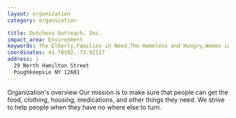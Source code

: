 ```yaml
---
layout: organization
category: organization

title: Dutchess Outreach, Inc.
impact_area: Environment
keywords: The Elderly,Families in Need,The Homeless and Hungry,Women in Need
coordinates: 41.70392,-73.92117
address: |
  29 North Hamilton Street
  Poughkeepsie NY 12601
---
```

Organization's overview
Our mission is to make sure that people can get the food, clothing, housing, medications, and other things they need.  We strive to help people when they have no where else to turn.